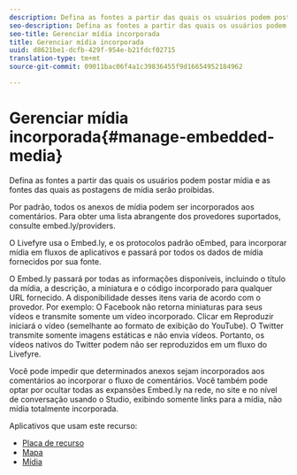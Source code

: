 ```yaml
---
description: Defina as fontes a partir das quais os usuários podem postar mídia e as fontes das quais as postagens de mídia serão proibidas.
seo-description: Defina as fontes a partir das quais os usuários podem postar mídia e as fontes das quais as postagens de mídia serão proibidas.
seo-title: Gerenciar mídia incorporada
title: Gerenciar mídia incorporada
uuid: d8621be1-dcfb-429f-954e-b21fdcf02715
translation-type: tm+mt
source-git-commit: 09011bac06f4a1c39836455f9d16654952184962

---
```



# Gerenciar mídia incorporada{#manage-embedded-media}

Defina as fontes a partir das quais os usuários podem postar mídia e as fontes das quais as postagens de mídia serão proibidas.

Por padrão, todos os anexos de mídia podem ser incorporados aos comentários. Para obter uma lista abrangente dos provedores suportados, consulte embed.ly/providers.

O Livefyre usa o Embed.ly, e os protocolos padrão oEmbed, para incorporar mídia em fluxos de aplicativos e passará por todos os dados de mídia fornecidos por sua fonte.

O Embed.ly passará por todas as informações disponíveis, incluindo o título da mídia, a descrição, a miniatura e o código incorporado para qualquer URL fornecido. A disponibilidade desses itens varia de acordo com o provedor. Por exemplo: O Facebook não retorna miniaturas para seus vídeos e transmite somente um vídeo incorporado. Clicar em Reproduzir iniciará o vídeo (semelhante ao formato de exibição do YouTube). O Twitter transmite somente imagens estáticas e não envia vídeos. Portanto, os vídeos nativos do Twitter podem não ser reproduzidos em um fluxo do Livefyre.

Você pode impedir que determinados anexos sejam incorporados aos comentários ao incorporar o fluxo de comentários. Você também pode optar por ocultar todas as expansões Embed.ly na rede, no site e no nível de conversação usando o Studio, exibindo somente links para a mídia, não mídia totalmente incorporada.

Aplicativos que usam este recurso:

* [Placa de recurso](/help/using/c-about-apps/c-feature-card-app/c-feature-card-app.md#c_feature_card_app)
* [Mapa](/help/using/c-about-apps/c-map-app/c-map-app.md#c_map_app)
* [Mídia](/help/using/c-about-apps/c-media-wall-app/c-media-wall-app.md#c_media_wall_app)

